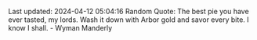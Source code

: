 Last updated: 2024-04-12 05:04:16
Random Quote: The best pie you have ever tasted, my lords.  Wash it down with Arbor gold and savor every bite.  I know I shall.  -  Wyman Manderly